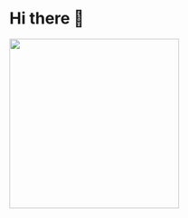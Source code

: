 # Hi there 👋



<img width="300px" src="https://count.getloli.com/get/@MaxKingPor?theme=rule34"></img>
<!-- <img width="300px" src="https://github-readme-stats.vercel.app/api/top-langs/?username=MaxKingPor&layout=compact"></img> -->
